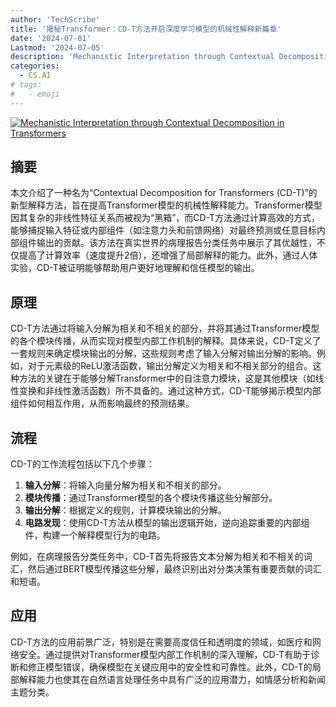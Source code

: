 ```yaml
---
author: 'TechScribe'
title: '揭秘Transformer：CD-T方法开启深度学习模型的机械性解释新篇章'
date: '2024-07-01'
Lastmod: '2024-07-05'
description: 'Mechanistic Interpretation through Contextual Decomposition in Transformers'
categories:
  - CS.AI
# tags:
#   - emoji
---
```


[![Mechanistic Interpretation through Contextual Decomposition in Transformers](https://arxiv-research-1301205113.cos.ap-guangzhou.myqcloud.com/images/2407.00886v1.pdf_0.jpg)](https://arxiv.org/abs/2407.00886v1)

## 摘要

本文介绍了一种名为“Contextual Decomposition for Transformers (CD-T)”的新型解释方法，旨在提高Transformer模型的机械性解释能力。Transformer模型因其复杂的非线性特征关系而被视为“黑箱”，而CD-T方法通过计算高效的方式，能够捕捉输入特征或内部组件（如注意力头和前馈网络）对最终预测或任意目标内部组件输出的贡献。该方法在真实世界的病理报告分类任务中展示了其优越性，不仅提高了计算效率（速度提升2倍），还增强了局部解释的能力。此外，通过人体实验，CD-T被证明能够帮助用户更好地理解和信任模型的输出。<!--more-->

## 原理

CD-T方法通过将输入分解为相关和不相关的部分，并将其通过Transformer模型的各个模块传播，从而实现对模型内部工作机制的解释。具体来说，CD-T定义了一套规则来确定模块输出的分解，这些规则考虑了输入分解对输出分解的影响。例如，对于元素级的ReLU激活函数，输出分解定义为相关和不相关部分的组合。这种方法的关键在于能够分解Transformer中的自注意力模块，这是其他模块（如线性变换和非线性激活函数）所不具备的。通过这种方式，CD-T能够揭示模型内部组件如何相互作用，从而影响最终的预测结果。

## 流程

CD-T的工作流程包括以下几个步骤：
1. **输入分解**：将输入向量分解为相关和不相关的部分。
2. **模块传播**：通过Transformer模型的各个模块传播这些分解部分。
3. **输出分解**：根据定义的规则，计算模块输出的分解。
4. **电路发现**：使用CD-T方法从模型的输出逻辑开始，逆向追踪重要的内部组件，构建一个解释模型行为的电路。

例如，在病理报告分类任务中，CD-T首先将报告文本分解为相关和不相关的词汇，然后通过BERT模型传播这些分解，最终识别出对分类决策有重要贡献的词汇和短语。

## 应用

CD-T方法的应用前景广泛，特别是在需要高度信任和透明度的领域，如医疗和网络安全。通过提供对Transformer模型内部工作机制的深入理解，CD-T有助于诊断和修正模型错误，确保模型在关键应用中的安全性和可靠性。此外，CD-T的局部解释能力也使其在自然语言处理任务中具有广泛的应用潜力，如情感分析和新闻主题分类。